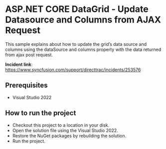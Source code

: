 # ASP.NET CORE DataGrid - Update Datasource and Columns from AJAX Request

This sample explains about how to update the grid’s data source and columns using the dataSource and columns property with the data returned from ajax post request.

**Incident link**: https://www.syncfusion.com/support/directtrac/incidents/253576

## Prerequisites

* Visual Studio 2022

## How to run the project

* Checkout this project to a location in your disk.
* Open the solution file using the Visual Studio 2022.
* Restore the NuGet packages by rebuilding the solution.
* Run the project.
